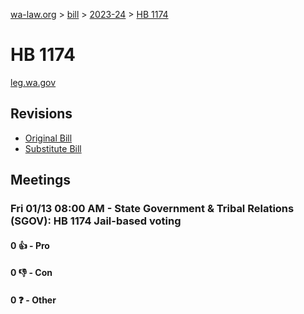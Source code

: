 [wa-law.org](/) > [bill](/bill/) > [2023-24](/bill/2023-24/) > [HB 1174](/bill/2023-24/hb/1174/)

# HB 1174
[leg.wa.gov](https://app.leg.wa.gov/billsummary?BillNumber=1174&Year=2023&Initiative=false)

## Revisions
* [Original Bill](1/)
* [Substitute Bill](S/)

## Meetings
### Fri 01/13 08:00 AM - State Government & Tribal Relations (SGOV): HB 1174 Jail-based voting
#### 0 👍 - Pro

#### 0 👎 - Con

#### 0 ❓ - Other
